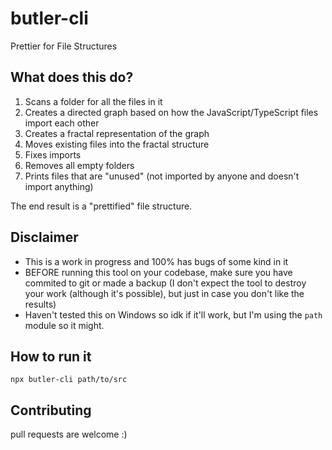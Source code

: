 # butler-cli

Prettier for File Structures

## What does this do?

1. Scans a folder for all the files in it
2. Creates a directed graph based on how the JavaScript/TypeScript files import each other
3. Creates a fractal representation of the graph
4. Moves existing files into the fractal structure
5. Fixes imports
6. Removes all empty folders
7. Prints files that are "unused" (not imported by anyone and doesn't import anything)

The end result is a "prettified" file structure.

## Disclaimer

- This is a work in progress and 100% has bugs of some kind in it
- BEFORE running this tool on your codebase, make sure you have commited to git or made a backup (I don't expect the tool to destroy your work (although it's possible), but just in case you don't like the results)
- Haven't tested this on Windows so idk if it'll work, but I'm using the `path` module so it might.

## How to run it

```
npx butler-cli path/to/src
```

## Contributing

pull requests are welcome :)
